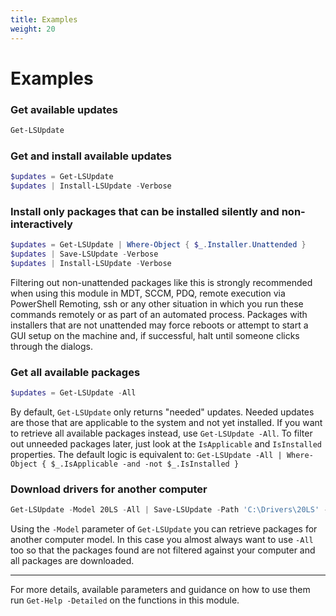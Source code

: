 ```yaml
---
title: Examples
weight: 20
---
```


# Examples

### Get available updates
```powershell
Get-LSUpdate
```

### Get and install available updates
```powershell
$updates = Get-LSUpdate
$updates | Install-LSUpdate -Verbose
```

### Install only packages that can be installed silently and non-interactively
```powershell
$updates = Get-LSUpdate | Where-Object { $_.Installer.Unattended }
$updates | Save-LSUpdate -Verbose
$updates | Install-LSUpdate -Verbose
```

Filtering out non-unattended packages like this is strongly recommended when using this module in MDT, SCCM, PDQ,
remote execution via PowerShell Remoting, ssh or any other situation in which you run these commands remotely
or as part of an automated process. Packages with installers that are not unattended may force reboots or
attempt to start a GUI setup on the machine and, if successful, halt until someone clicks through the dialogs.

### Get all available packages
```powershell
$updates = Get-LSUpdate -All
```
By default, `Get-LSUpdate` only returns "needed" updates. Needed updates are those that are applicable to
the system and not yet installed. If you want to retrieve all available packages instead, use `Get-LSUpdate -All`.
To filter out unneeded packages later, just look at the `IsApplicable` and `IsInstalled` properties.
The default logic is equivalent to:
`Get-LSUpdate -All | Where-Object { $_.IsApplicable -and -not $_.IsInstalled }`

### Download drivers for another computer
```powershell
Get-LSUpdate -Model 20LS -All | Save-LSUpdate -Path 'C:\Drivers\20LS' -ShowProgress
```
Using the `-Model` parameter of `Get-LSUpdate` you can retrieve packages for another computer model.
In this case you almost always want to use `-All` too so that the packages found are not filtered against your computer and all packages are downloaded.

---
For more details, available parameters and guidance on how to use them run `Get-Help -Detailed` on the functions in this module.

